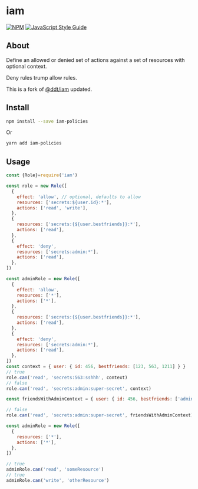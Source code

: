 # iam

> 

[![NPM](https://img.shields.io/npm/v/iam-policies.svg)](https://www.npmjs.com/package/iam-policies) [![JavaScript Style Guide](https://img.shields.io/badge/code_style-standard-brightgreen.svg)](https://standardjs.com)

## About

Define an allowed or denied set of actions against a set of resources with optional context.

Deny rules trump allow rules.

This is a fork of [@ddt/iam](https://www.npmjs.com/package/@ddt/iam) updated.

## Install

```bash
npm install --save iam-policies
```

Or

```bash
yarn add iam-policies
```

## Usage

```js
const {Role}=require('iam')

const role = new Role([
  {
    effect: 'allow', // optional, defaults to allow
    resources: ['secrets:${user.id}:*'],
    actions: ['read', 'write'],
  },
  {
    resources: ['secrets:{${user.bestfriends}}:*'],
    actions: ['read'],
  },
  {
    effect: 'deny',
    resources: ['secrets:admin:*'],
    actions: ['read'],
  },
])

const adminRole = new Role([
  {
    effect: 'allow',
    resources: ['*'],
    actions: ['*'],
  },
  {
    resources: ['secrets:{${user.bestfriends}}:*'],
    actions: ['read'],
  },
  {
    effect: 'deny',
    resources: ['secrets:admin:*'],
    actions: ['read'],
  },
])
const context = { user: { id: 456, bestfriends: [123, 563, 1211] } }
// true
role.can('read', 'secrets:563:sshhh', context)
// false
role.can('read', 'secrets:admin:super-secret', context)

const friendsWithAdminContext = { user: { id: 456, bestfriends: ['admin'] } }

// false
role.can('read', 'secrets:admin:super-secret', friendsWithAdminContext)

const adminRole = new Role([
  {
    resources: ['*'],
    actions: ['*'],
  },
])

// true
adminRole.can('read', 'someResource')
// true
adminRole.can('write', 'otherResource')
```
